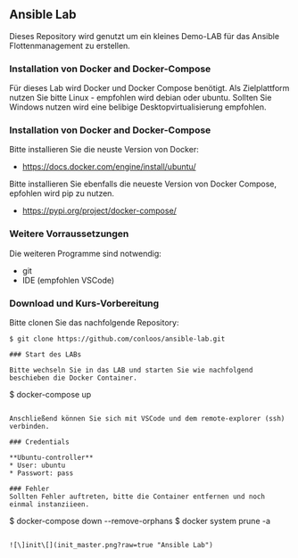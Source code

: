 ## Ansible Lab

Dieses Repository wird genutzt um ein kleines Demo-LAB für das Ansible Flottenmanagement zu erstellen.
  
### Installation von Docker and Docker-Compose

Für dieses Lab wird Docker und Docker Compose benötigt. Als Zielplattform nutzen Sie bitte Linux - empfohlen wird debian oder ubuntu. Sollten Sie Windows nutzen wird eine belibige Desktopvirtualisierung empfohlen.

### Installation von Docker and Docker-Compose

Bitte installieren Sie die neuste Version von Docker:

* https://docs.docker.com/engine/install/ubuntu/

Bitte installieren Sie ebenfalls die neueste Version von Docker Compose, epfohlen wird pip zu nutzen.

* https://pypi.org/project/docker-compose/

### Weitere Vorraussetzungen

Die weiteren Programme sind notwendig:

* git
* IDE (empfohlen VSCode)


### Download und Kurs-Vorbereitung

Bitte clonen Sie das nachfolgende Repository:

```
$ git clone https://github.com/conloos/ansible-lab.git

### Start des LABs

Bitte wechseln Sie in das LAB und starten Sie wie nachfolgend beschieben die Docker Container.

```
$ docker-compose up
```

Anschließend können Sie sich mit VSCode und dem remote-explorer (ssh) verbinden.

### Credentials

**Ubuntu-controller**
* User: ubuntu
* Passwort: pass 

### Fehler
Sollten Fehler auftreten, bitte die Container entfernen und noch einmal instanziieen.
```
$ docker-compose down --remove-orphans
$ docker system prune -a
```

![\]init\[](init_master.png?raw=true "Ansible Lab")